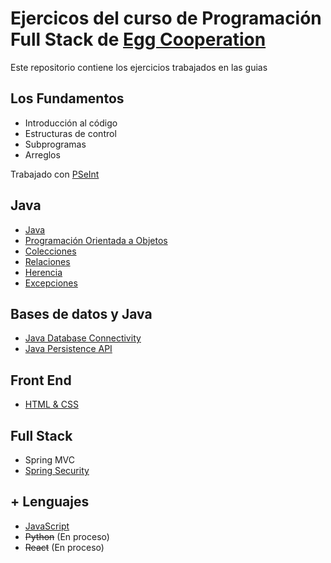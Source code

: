 # Ejercicos del curso de Programación Full Stack de [Egg Cooperation](https://eggcooperation.com)
<p>Este repositorio contiene los ejercicios trabajados en las guias</p>

## Los Fundamentos
- Introducción al código
- Estructuras de control
- Subprogramas
- Arreglos

<p> Trabajado con <a href="https://github.com/MateoBaltar/Ejercicios_Egg/tree/main/1_Los%20Fundamentos">PSeInt</a></p>

## Java
- [Java](https://github.com/MateoBaltar/Ejercicios_Egg/tree/main/2_Java/Intro%20Java)
- [Programación Orientada a Objetos](https://github.com/MateoBaltar/Ejercicios_Egg/tree/main/2_Java/Java%20POO)
- [Colecciones](https://github.com/MateoBaltar/Ejercicios_Egg/tree/main/2_Java/Java%20Colecciones)
- [Relaciones](https://github.com/MateoBaltar/Ejercicios_Egg/tree/main/2_Java/Java%20Relaciones)
- [Herencia](https://github.com/MateoBaltar/Ejercicios_Egg/tree/main/2_Java/Java%20Herencias)
- [Excepciones](https://github.com/MateoBaltar/Ejercicios_Egg/tree/main/2_Java/Java%20Exceptions)

## Bases de datos y Java
- [Java Database Connectivity](https://github.com/MateoBaltar/Ejercicios_Egg/tree/main/3_BBDD%20y%20Java/JDBC)
- [Java Persistence API](https://github.com/MateoBaltar/Ejercicios_Egg/tree/main/3_BBDD%20y%20Java/JPA)

## Front End
- [HTML & CSS](https://github.com/MateoBaltar/Ejercicios_Egg/tree/main/4_Front/HTML%2BCSS)

## Full Stack
- Spring MVC
- [Spring Security](https://github.com/MateoBaltar/Ejercicios_Egg/tree/main/5_Full%20Stack/Spring%20Security)

## + Lenguajes
- [JavaScript](https://github.com/MateoBaltar/Ejercicios_Egg/tree/main/%2B%20Lenguajes/JavaScript)
- <strike>Python</strike> (En proceso) 
- <strike>React</strike> (En proceso)
